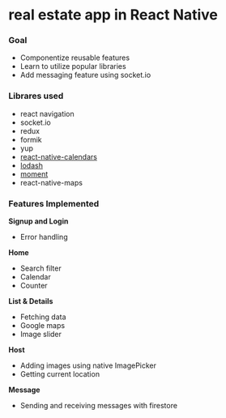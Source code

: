 
# real estate app in React Native

### Goal

- Componentize reusable features
- Learn to utilize popular libraries
- Add messaging feature using socket.io

### Librares used

- react navigation
- socket.io
- redux
- formik
- yup
- [react-native-calendars](https://github.com/wix/react-native-calendars)
- [lodash](https://lodash.com/)
- [moment](https://momentjs.com/)
- react-native-maps

### Features Implemented

**Signup and Login**

- Error handling

**Home**

- Search filter
- Calendar
- Counter

**List & Details**

- Fetching data
- Google maps
- Image slider

**Host**

- Adding images using native ImagePicker
- Getting current location

**Message**

- Sending and receiving messages with firestore
